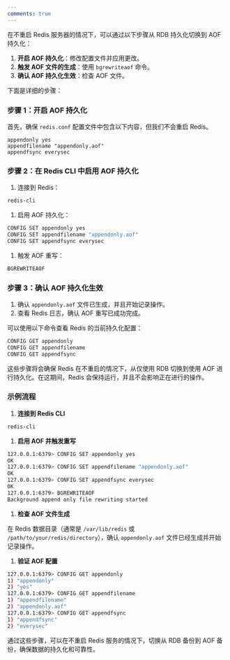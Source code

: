```yaml
---
comments: true
---
```


在不重启 Redis 服务器的情况下，可以通过以下步骤从 RDB 持久化切换到 AOF 持久化：

1. **开启 AOF 持久化**：修改配置文件并应用更改。
2. **触发 AOF 文件的生成**：使用 `bgrewriteaof` 命令。
3. **确认 AOF 持久化生效**：检查 AOF 文件。

下面是详细的步骤：

### 步骤 1：开启 AOF 持久化

首先，确保 `redis.conf` 配置文件中包含以下内容，但我们不会重启 Redis。

```
appendonly yes
appendfilename "appendonly.aof"
appendfsync everysec

```

### 步骤 2：在 Redis CLI 中启用 AOF 持久化

1. 连接到 Redis：

```bash
redis-cli

```

1. 启用 AOF 持久化：

```bash
CONFIG SET appendonly yes
CONFIG SET appendfilename "appendonly.aof"
CONFIG SET appendfsync everysec

```

1. 触发 AOF 重写：

```bash
BGREWRITEAOF

```

### 步骤 3：确认 AOF 持久化生效

1. 确认 `appendonly.aof` 文件已生成，并且开始记录操作。
2. 查看 Redis 日志，确认 AOF 重写已成功完成。

可以使用以下命令查看 Redis 的当前持久化配置：

```bash
CONFIG GET appendonly
CONFIG GET appendfilename
CONFIG GET appendfsync

```

这些步骤将会确保 Redis 在不重启的情况下，从仅使用 RDB 切换到使用 AOF 进行持久化。在这期间，Redis 会保持运行，并且不会影响正在进行的操作。

### 示例流程

1. **连接到 Redis CLI**

```bash
redis-cli

```

1. **启用 AOF 并触发重写**

```bash
127.0.0.1:6379> CONFIG SET appendonly yes
OK
127.0.0.1:6379> CONFIG SET appendfilename "appendonly.aof"
OK
127.0.0.1:6379> CONFIG SET appendfsync everysec
OK
127.0.0.1:6379> BGREWRITEAOF
Background append only file rewriting started

```

1. **检查 AOF 文件生成**

在 Redis 数据目录（通常是 `/var/lib/redis` 或 `/path/to/your/redis/directory`），确认 `appendonly.aof` 文件已经生成并开始记录操作。

1. **验证 AOF 配置**

```bash
127.0.0.1:6379> CONFIG GET appendonly
1) "appendonly"
2) "yes"
127.0.0.1:6379> CONFIG GET appendfilename
1) "appendfilename"
2) "appendonly.aof"
127.0.0.1:6379> CONFIG GET appendfsync
1) "appendfsync"
2) "everysec"

```

通过这些步骤，可以在不重启 Redis 服务的情况下，切换从 RDB 备份到 AOF 备份，确保数据的持久化和可靠性。